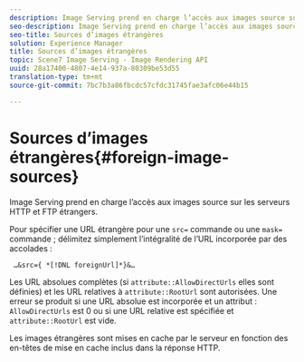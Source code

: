 ```yaml
---
description: Image Serving prend en charge l’accès aux images source sur les serveurs HTTP et FTP étrangers.
seo-description: Image Serving prend en charge l’accès aux images source sur les serveurs HTTP et FTP étrangers.
seo-title: Sources d’images étrangères
solution: Experience Manager
title: Sources d’images étrangères
topic: Scene7 Image Serving - Image Rendering API
uuid: 28a17400-4807-4e14-937a-80309be53d55
translation-type: tm+mt
source-git-commit: 7bc7b3a86fbcdc57cfdc31745fae3afc06e44b15

---
```



# Sources d’images étrangères{#foreign-image-sources}

Image Serving prend en charge l’accès aux images source sur les serveurs HTTP et FTP étrangers.

Pour spécifier une URL étrangère pour une `src=` commande ou une `mask=` commande ; délimitez simplement l’intégralité de l’URL incorporée par des accolades :

` …&src={ *[!DNL foreignUrl]*}&…`

Les URL absolues complètes (si `attribute::AllowDirectUrls` elles sont définies) et les URL relatives à `attribute::RootUrl` sont autorisées. Une erreur se produit si une URL absolue est incorporée et un attribut : `AllowDirectUrls` est 0 ou si une URL relative est spécifiée et `attribute::RootUrl` est vide.

Les images étrangères sont mises en cache par le serveur en fonction des en-têtes de mise en cache inclus dans la réponse HTTP.
